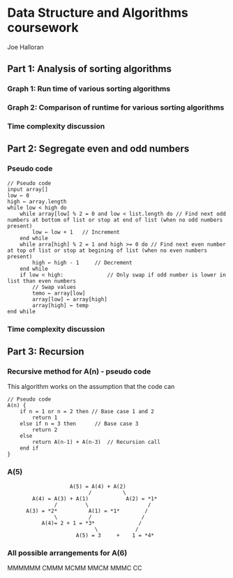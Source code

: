 # Data Structure and Algorithms coursework
Joe Halloran

## Part 1: Analysis of sorting algorithms

### Graph 1: Run time of various sorting algorithms

### Graph 2: Comparison of runtime for various sorting algorithms

### Time complexity discussion

## Part 2: Segregate even and odd numbers

### Pseudo code 

```
// Pseudo code
input array[]
low ← 0
high ← array.length
while low < high do
    while array[low] % 2 = 0 and low < list.length do // Find next odd numbers at bottom of list or stop at end of list (when no odd numbers present)
        low ← low + 1   // Increment
    end while
    while arra[high] % 2 = 1 and high >= 0 do // Find next even number at top of list or stop at begining of list (when no even numbers present)
        high ← high - 1     // Decrement
    end while
    if low < high:              // Only swap if odd number is lower in list than even numbers
        // Swap values
        temo ← array[low]
        array[low] ← array[high]
        array[high] ← temp
end while
```

### Time complexity discussion


## Part 3: Recursion

### Recursive method for A(n) - pseudo code
This algorithm works on the assumption that the code can 
```
// Pseudo code
A(n) {
    if n = 1 or n = 2 then // Base case 1 and 2
        return 1
    else if n = 3 then      // Base case 3
        return 2
    else
        return A(n-1) + A(n-3)  // Recursion call
    end if
}
```

### A(5)

                        A(5) = A(4) + A(2)
                              /          \
            A(4) = A(3) + A(1)            A(2) = *1*
                   /         \                   /
          A(3) = *2*          A(1) = *1*        /
                   \          /                /                        
               A(4)= 2 + 1 = *3*              /
                                \            /
                          A(5) = 3     +    1 = *4*

### All possible arrangements for A(6)
MMMMMM
CMMM
MCMM
MMCM
MMMC
CC